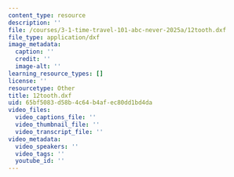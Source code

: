 ```yaml
---
content_type: resource
description: ''
file: /courses/3-1-time-travel-101-abc-never-2025a/12tooth.dxf
file_type: application/dxf
image_metadata:
  caption: ''
  credit: ''
  image-alt: ''
learning_resource_types: []
license: ''
resourcetype: Other
title: 12tooth.dxf
uid: 65bf5083-d58b-4c64-b4af-ec80dd1bd4da
video_files:
  video_captions_file: ''
  video_thumbnail_file: ''
  video_transcript_file: ''
video_metadata:
  video_speakers: ''
  video_tags: ''
  youtube_id: ''
---
```

